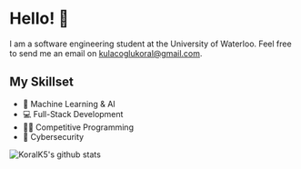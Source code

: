 # Hello! 👋
I am a software engineering student at the University of Waterloo. Feel free to send me an email on [kulacoglukoral@gmail.com](kulacoglukoral@gmail.com).

## My Skillset
- 🤖 Machine Learning & AI
- 💻 Full-Stack Development
- 👨‍💻 Competitive Programming
- 🔐 Cybersecurity

![KoralK5's github stats](https://github-readme-stats.vercel.app/api?username=KoralK5&show_icons=true&theme=solarized-dark)
